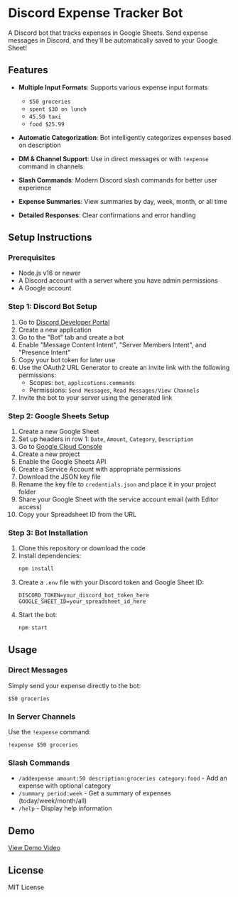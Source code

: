 # Discord Expense Tracker Bot

A Discord bot that tracks expenses in Google Sheets. Send expense messages in Discord, and they'll be automatically saved to your Google Sheet!

## Features

- **Multiple Input Formats**: Supports various expense input formats
  - `$50 groceries`
  - `spent $30 on lunch`
  - `45.50 taxi`
  - `food $25.99`

- **Automatic Categorization**: Bot intelligently categorizes expenses based on description
- **DM & Channel Support**: Use in direct messages or with `!expense` command in channels
- **Slash Commands**: Modern Discord slash commands for better user experience
- **Expense Summaries**: View summaries by day, week, month, or all time
- **Detailed Responses**: Clear confirmations and error handling

## Setup Instructions

### Prerequisites

- Node.js v16 or newer
- A Discord account with a server where you have admin permissions
- A Google account

### Step 1: Discord Bot Setup

1. Go to [Discord Developer Portal](https://discord.com/developers/applications)
2. Create a new application
3. Go to the "Bot" tab and create a bot
4. Enable "Message Content Intent", "Server Members Intent", and "Presence Intent"
5. Copy your bot token for later use
6. Use the OAuth2 URL Generator to create an invite link with the following permissions:
   - Scopes: `bot`, `applications.commands`
   - Permissions: `Send Messages`, `Read Messages/View Channels`
7. Invite the bot to your server using the generated link

### Step 2: Google Sheets Setup

1. Create a new Google Sheet
2. Set up headers in row 1: `Date`, `Amount`, `Category`, `Description`
3. Go to [Google Cloud Console](https://console.cloud.google.com/)
4. Create a new project
5. Enable the Google Sheets API
6. Create a Service Account with appropriate permissions
7. Download the JSON key file
8. Rename the key file to `credentials.json` and place it in your project folder
9. Share your Google Sheet with the service account email (with Editor access)
10. Copy your Spreadsheet ID from the URL

### Step 3: Bot Installation

1. Clone this repository or download the code
2. Install dependencies:
   ```bash
   npm install
   ```
3. Create a `.env` file with your Discord token and Google Sheet ID:
   ```
   DISCORD_TOKEN=your_discord_bot_token_here
   GOOGLE_SHEET_ID=your_spreadsheet_id_here
   ```
4. Start the bot:
   ```bash
   npm start
   ```

## Usage

### Direct Messages
Simply send your expense directly to the bot:
```
$50 groceries
```

### In Server Channels
Use the `!expense` command:
```
!expense $50 groceries
```

### Slash Commands
- `/addexpense amount:50 description:groceries category:food` - Add an expense with optional category
- `/summary period:week` - Get a summary of expenses (today/week/month/all)
- `/help` - Display help information

## Demo

[View Demo Video](https://youtu.be/RZiH9hSMpEc)

## License

MIT License